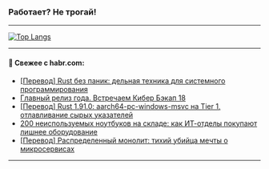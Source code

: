 ### Работает? Не трогай!

---
<!--
#### 🛠️ Technical stack:

![Java](https://img.shields.io/badge/Java-informational?logo=Oracle&style=flat&logoColor=white&color=FF4500)
![Kotlin](https://img.shields.io/badge/Kotlin-informational?logo=Kotlin&style=flat&logoColor=white&color=774D97)
![TS](https://img.shields.io/badge/TypeScript-informational?logo=typeScript&style=flat&logoColor=black&color=017acc)
![Python](https://img.shields.io/badge/Python-informational?logo=Python&style=flat&logoColor=black&color=ffdd54) <br>
![Spring](https://img.shields.io/badge/Spring-informational?logo=Spring&style=flat&logoColor=white&color=6DB33F) 
![SpringBoot](https://img.shields.io/badge/SpringBoot-informational?logo=SpringBoot&style=flat&logoColor=white&color=6DB33F)
![Nest](https://img.shields.io/badge/NestJS-informational?logo=NestJS&style=flat&logoColor=white&color=E0234E) 
![NodeJS](https://img.shields.io/badge/NodeJS-informational?logo=node.js&style=flat&logoColor=white&color=70A760)<br>
![PostgreSQL](https://img.shields.io/badge/PostgreSQL-informational?logo=PostgreSQL&style=flat&logoColor=white&color=DAA520)
![MongoDB](https://img.shields.io/badge/MongoDB-informational?logo=MongoDB&style=flat&logoColor=white&color=870000)
![Apache](https://img.shields.io/badge/Apache-informational?logo=apache&style=flat&logoColor=white&color=f74e28)

___ 
-->

<!--- #### 🛠️ : --->

[![Top Langs](https://github-readme-stats-82jvfl3w3-advtsettinggmailcoms-projects.vercel.app/api/top-langs/?username=zloylis&langs_count=10&hide_title=true&title_color=e6edf3&size_weight=0.5&count_weight=0.5&layout=compact&hide_progress=true&hide_border=true&theme=dracula&hide=css,makefile,cmake)](https://github.com/zloylis)

<!---


####  :octocat:&nbsp;&nbsp; Статистика:

![GitHub stats](https://github-readme-stats-u2qms2cxw-advtsettinggmailcoms-projects.vercel.app/api?username=zloylis&show_icons=true&hide_border=true&theme=dracula&title_color=e6edf3&include_all_commits=true&count_private=true&hide_rank=false&hide_title=true&rank_icon=github)
-->
---

#### 💬 Свежее с habr.com:

<!-- BLOG-POST-LIST:START -->
- [[Перевод] Rust без паник: дельная техника для системного программирования](https://habr.com/ru/articles/962070/?utm_source=habrahabr&utm_medium=rss&utm_campaign=962070)
- [Главный релиз года. Встречаем Кибер Бэкап 18](https://habr.com/ru/companies/cyberprotect/articles/961892/?utm_source=habrahabr&utm_medium=rss&utm_campaign=961892)
- [[Перевод] Rust 1.91.0: aarch64-pc-windows-msvc на Tier 1, отлавливание сырых указателей](https://habr.com/ru/articles/962050/?utm_source=habrahabr&utm_medium=rss&utm_campaign=962050)
- [200 неиспользуемых ноутбуков на складе: как ИТ-отделы покупают лишнее оборудование](https://habr.com/ru/companies/simpleone/articles/962042/?utm_source=habrahabr&utm_medium=rss&utm_campaign=962042)
- [[Перевод] Распределенный монолит: тихий убийца мечты о микросервисах](https://habr.com/ru/companies/piter/articles/961258/?utm_source=habrahabr&utm_medium=rss&utm_campaign=961258)
<!-- BLOG-POST-LIST:END -->

---

